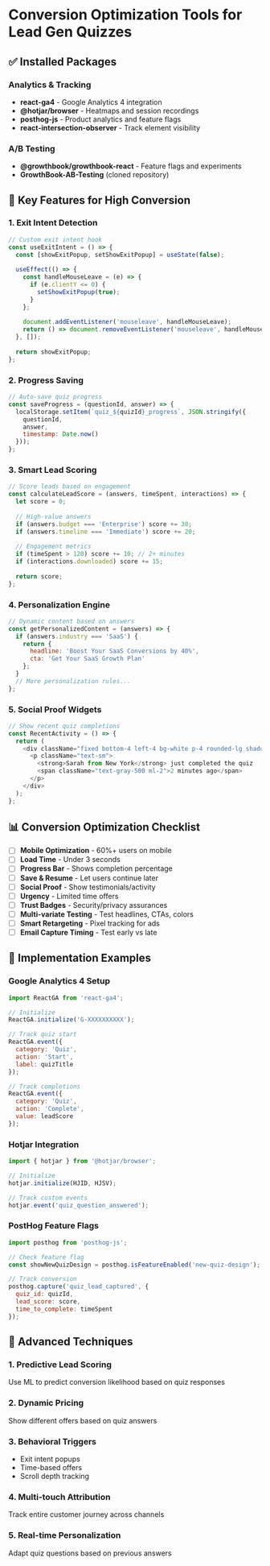 # Conversion Optimization Tools for Lead Gen Quizzes

## ✅ Installed Packages

### Analytics & Tracking
- **react-ga4** - Google Analytics 4 integration
- **@hotjar/browser** - Heatmaps and session recordings
- **posthog-js** - Product analytics and feature flags
- **react-intersection-observer** - Track element visibility

### A/B Testing
- **@growthbook/growthbook-react** - Feature flags and experiments
- **GrowthBook-AB-Testing** (cloned repository)

## 🎯 Key Features for High Conversion

### 1. Exit Intent Detection
```javascript
// Custom exit intent hook
const useExitIntent = () => {
  const [showExitPopup, setShowExitPopup] = useState(false);
  
  useEffect(() => {
    const handleMouseLeave = (e) => {
      if (e.clientY <= 0) {
        setShowExitPopup(true);
      }
    };
    
    document.addEventListener('mouseleave', handleMouseLeave);
    return () => document.removeEventListener('mouseleave', handleMouseLeave);
  }, []);
  
  return showExitPopup;
};
```

### 2. Progress Saving
```javascript
// Auto-save quiz progress
const saveProgress = (questionId, answer) => {
  localStorage.setItem(`quiz_${quizId}_progress`, JSON.stringify({
    questionId,
    answer,
    timestamp: Date.now()
  }));
};
```

### 3. Smart Lead Scoring
```javascript
// Score leads based on engagement
const calculateLeadScore = (answers, timeSpent, interactions) => {
  let score = 0;
  
  // High-value answers
  if (answers.budget === 'Enterprise') score += 30;
  if (answers.timeline === 'Immediate') score += 20;
  
  // Engagement metrics
  if (timeSpent > 120) score += 10; // 2+ minutes
  if (interactions.downloaded) score += 15;
  
  return score;
};
```

### 4. Personalization Engine
```javascript
// Dynamic content based on answers
const getPersonalizedContent = (answers) => {
  if (answers.industry === 'SaaS') {
    return {
      headline: 'Boost Your SaaS Conversions by 40%',
      cta: 'Get Your SaaS Growth Plan'
    };
  }
  // More personalization rules...
};
```

### 5. Social Proof Widgets
```javascript
// Show recent quiz completions
const RecentActivity = () => {
  return (
    <div className="fixed bottom-4 left-4 bg-white p-4 rounded-lg shadow-lg">
      <p className="text-sm">
        <strong>Sarah from New York</strong> just completed the quiz
        <span className="text-gray-500 ml-2">2 minutes ago</span>
      </p>
    </div>
  );
};
```

## 📊 Conversion Optimization Checklist

- [ ] **Mobile Optimization** - 60%+ users on mobile
- [ ] **Load Time** - Under 3 seconds
- [ ] **Progress Bar** - Shows completion percentage
- [ ] **Save & Resume** - Let users continue later
- [ ] **Social Proof** - Show testimonials/activity
- [ ] **Urgency** - Limited time offers
- [ ] **Trust Badges** - Security/privacy assurances
- [ ] **Multi-variate Testing** - Test headlines, CTAs, colors
- [ ] **Smart Retargeting** - Pixel tracking for ads
- [ ] **Email Capture Timing** - Test early vs late

## 🔧 Implementation Examples

### Google Analytics 4 Setup
```javascript
import ReactGA from 'react-ga4';

// Initialize
ReactGA.initialize('G-XXXXXXXXXX');

// Track quiz start
ReactGA.event({
  category: 'Quiz',
  action: 'Start',
  label: quizTitle
});

// Track completions
ReactGA.event({
  category: 'Quiz',
  action: 'Complete',
  value: leadScore
});
```

### Hotjar Integration
```javascript
import { hotjar } from '@hotjar/browser';

// Initialize
hotjar.initialize(HJID, HJSV);

// Track custom events
hotjar.event('quiz_question_answered');
```

### PostHog Feature Flags
```javascript
import posthog from 'posthog-js';

// Check feature flag
const showNewQuizDesign = posthog.isFeatureEnabled('new-quiz-design');

// Track conversion
posthog.capture('quiz_lead_captured', {
  quiz_id: quizId,
  lead_score: score,
  time_to_complete: timeSpent
});
```

## 🚀 Advanced Techniques

### 1. **Predictive Lead Scoring**
Use ML to predict conversion likelihood based on quiz responses

### 2. **Dynamic Pricing**
Show different offers based on quiz answers

### 3. **Behavioral Triggers**
- Exit intent popups
- Time-based offers
- Scroll depth tracking

### 4. **Multi-touch Attribution**
Track entire customer journey across channels

### 5. **Real-time Personalization**
Adapt quiz questions based on previous answers